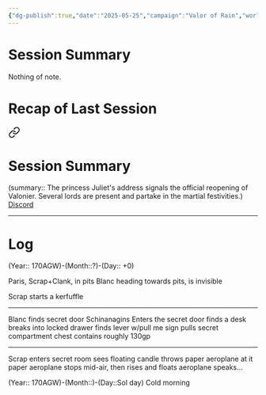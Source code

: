 ```yaml
---
{"dg-publish":true,"date":"2025-05-25","campaign":"Valor of Rain","world":"Tor","game_date":null,"type":"session","location":"Capitale","characters":["Chronicler","Paris","Scrap"],"tags":null,"icon":"FasFileLines","permalink":"/valor-of-rain/sessions/4-01-02/","dgPassFrontmatter":true,"created":"2025-05-24T18:24:37.631+09:30","updated":"2025-08-21T12:53:06.112+09:30"}
---
```



# Session Summary
Nothing of note.
# Recap of Last Session

<div class="transclusion internal-embed is-loaded"><a class="markdown-embed-link" href="/valor-of-rain/sessions/4-01-01/#session-summary" aria-label="Open link"><svg xmlns="http://www.w3.org/2000/svg" width="24" height="24" viewBox="0 0 24 24" fill="none" stroke="currentColor" stroke-width="2" stroke-linecap="round" stroke-linejoin="round" class="svg-icon lucide-link"><path d="M10 13a5 5 0 0 0 7.54.54l3-3a5 5 0 0 0-7.07-7.07l-1.72 1.71"></path><path d="M14 11a5 5 0 0 0-7.54-.54l-3 3a5 5 0 0 0 7.07 7.07l1.71-1.71"></path></svg></a><div class="markdown-embed">



# Session Summary
(summary:: The princess Juliet's address signals the official reopening of Valonier.  Several lords are present and partake in the martial festivities.)
[Discord](https://discord.com/channels/1275183616414056560/1276402082840182888/1346661936313405542)

</div></div>


---
# Log
(Year:: 170AGW)-(Month::?)-(Day:: +0)

Paris, Scrap+Clank, in pits
Blanc heading towards pits, is invisible

Scrap starts a kerfuffle

---
Blanc finds secret door
Schinanagins
Enters the secret door
finds a desk
breaks into locked drawer
finds lever w/pull me sign
pulls
secret compartment
chest
contains roughly 130gp

---
Scrap enters secret room
sees floating candle
throws paper aeroplane at it
paper aeroplane stops mid-air, then rises and floats
aeroplane speaks...


(Year:: 170AGW)-(Month::)-(Day::Sol day)
Cold morning